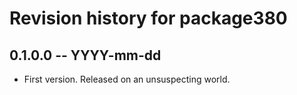 # Revision history for package380

## 0.1.0.0 -- YYYY-mm-dd

* First version. Released on an unsuspecting world.
